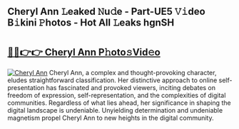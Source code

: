 ## Cheryl Ann 𝙻eaked 𝙽u𝚍e - Part-UE5 𝚅𝚒deo B𝚒kini 𝙿hotos - Hot All 𝙻eaks hgnSH

# <h2><a href="http://ld4dr8.urlbe.top/?page=Cheryl+Ann">🔗🔗👉👉 Cheryl Ann P𝚑oto𝚜Vid𝚎o</a></h2>

[![Cheryl Ann](https://i.imgur.com/eBuTRDB.gif)](http://ld4dr8.urlbe.top/?page=Cheryl+Ann)
Cheryl Ann, a complex and thought-provoking character, eludes straightforward classification. Her distinctive approach to online self-presentation has fascinated and provoked viewers, inciting debates on freedom of expression, self-representation, and the complexities of digital communities. Regardless of what lies ahead, her significance in shaping the digital landscape is undeniable. Unyielding determination and undeniable magnetism propel Cheryl Ann to new heights in the digital community.
